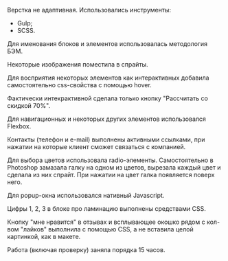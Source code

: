 Верстка не адаптивная.
Использовались инструменты:
- Gulp;
- SCSS.

Для именования блоков и элементов использовалась методология БЭМ.

Некоторые изображения поместила в спрайты.

Для восприятия некоторых элементов как интерактивных добавила самостоятельно css-свойства с помощью hover.

Фактически интекрактивной сделала только кнопку "Рассчитать со скидкой 70%".

Для навигационных и некоторых других элементов использовался Flexbox.

Контакты (телефон и e-mail) выполнены активными ссылками, при нажатии на которые клиент сможет связаться с компанией.

Для выбора цветов использовала radio-элементы. Самостоятельно в Photoshop замазала галку на одном из цветов, вырезала каждый цвет и сделала из них спрайт. При нажатии на цвет галка появляется поверх него.

Для popup-окна использовался нативный Javascript.

Цифры 1, 2, 3 в блоке про ламинацию выполнены средствами CSS.

Кнопку "мне нравится" в отзывах и всплывающее окошко рядом с кол-вом "лайков" выполнила с помощью CSS, а не вставила целой картинкой, как в макете.

Работа (включая проверку) заняла порядка 15 часов.
